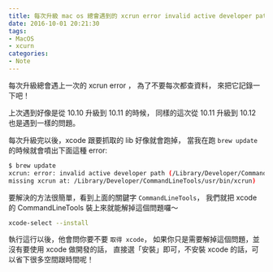 ```yaml
---
title: 每次升級 mac os 總會遇到的 xcrun error invalid active developer path, missing xcurn at ... 
date: 2016-10-01 20:21:30
tags:
- MacOS
- xcurn
categories:
- Note
---
```



每次升級總會遇上一次的 xcrun error ，
為了不要每次都查資料，
來把它記錄一下吧！

<!-- more -->

上次遇到好像是從 10.10 升級到 10.11 的時候，
同樣的這次從 10.11 升級到 10.12 也是遇到一樣的問題。

每次升級完以後，xcode 跟要抓取的 lib 好像就會跑掉，
當我在跑 `brew update` 的時候就會噴出下面這種 error:

```bash
$ brew update
xcrun: error: invalid active developer path (/Library/Developer/CommandLineTools),
missing xcrun at: /Library/Developer/CommandLineTools/usr/bin/xcrun)
```

要解決的方法很簡單，看到上面的關鍵字 `CommandLineTools`，
我們就把 xcode 的 CommandLineTools 裝上來就能解掉這個問題囉～

```bash
xcode-select --install
```

執行這行以後，他會問你要不要 `取得 xcode`，
如果你只是需要解掉這個問題，並沒有要使用 xcode 做開發的話，
直接選「安裝」即可，不安裝 xcode 的話，可以省下很多空間跟時間呢！
